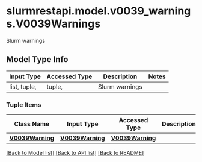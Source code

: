 # slurmrestapi.model.v0039_warnings.V0039Warnings

Slurm warnings

## Model Type Info
Input Type | Accessed Type | Description | Notes
------------ | ------------- | ------------- | -------------
list, tuple,  | tuple,  | Slurm warnings | 

### Tuple Items
Class Name | Input Type | Accessed Type | Description | Notes
------------- | ------------- | ------------- | ------------- | -------------
[**V0039Warning**](V0039Warning.md) | [**V0039Warning**](V0039Warning.md) | [**V0039Warning**](V0039Warning.md) |  | 

[[Back to Model list]](../../README.md#documentation-for-models) [[Back to API list]](../../README.md#documentation-for-api-endpoints) [[Back to README]](../../README.md)

